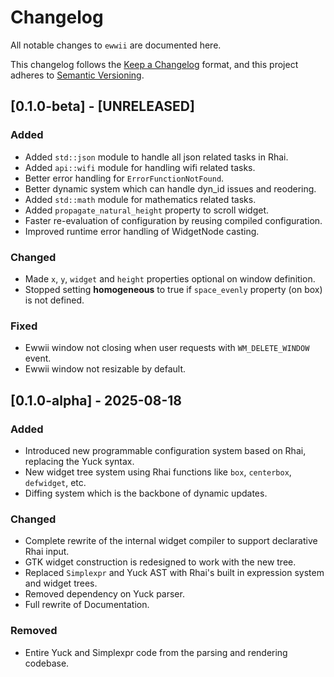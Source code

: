 # Changelog

All notable changes to `ewwii` are documented here.

This changelog follows the [Keep a Changelog](https://keepachangelog.com/en/1.0.0/) format,
and this project adheres to [Semantic Versioning](https://semver.org/).

## [0.1.0-beta] - [UNRELEASED]

### Added

-   Added `std::json` module to handle all json related tasks in Rhai.
-   Added `api::wifi` module for handling wifi related tasks.
-   Better error handling for `ErrorFunctionNotFound`.
-   Better dynamic system which can handle dyn_id issues and reodering.
-   Added `std::math` module for mathematics related tasks.
-   Added `propagate_natural_height` property to scroll widget.
-   Faster re-evaluation of configuration by reusing compiled configuration.
-   Improved runtime error handling of WidgetNode casting.

### Changed

-   Made `x`, `y`, `widget` and `height` properties optional on window definition.
-   Stopped setting **homogeneous** to true if `space_evenly` property (on box) is not defined.

### Fixed

-   Ewwii window not closing when user requests with `WM_DELETE_WINDOW` event.
-   Ewwii window not resizable by default.

## [0.1.0-alpha] - 2025-08-18

### Added

-   Introduced new programmable configuration system based on Rhai, replacing the Yuck syntax.
-   New widget tree system using Rhai functions like `box`, `centerbox`, `defwidget`, etc.
-   Diffing system which is the backbone of dynamic updates.

### Changed

-   Complete rewrite of the internal widget compiler to support declarative Rhai input.
-   GTK widget construction is redesigned to work with the new tree.
-   Replaced `Simplexpr` and Yuck AST with Rhai's built in expression system and widget trees.
-   Removed dependency on Yuck parser.
-   Full rewrite of Documentation.

### Removed

-   Entire Yuck and Simplexpr code from the parsing and rendering codebase.
